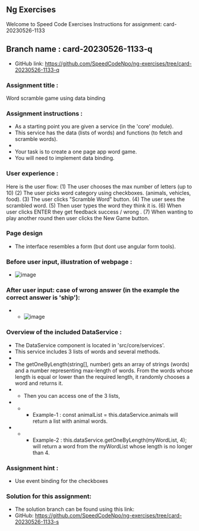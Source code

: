 ## Ng Exercises
Welcome to Speed Code Exercises
Instructions for assignment:  card-20230526-1133

## Branch name : card-20230526-1133-q
- GitHub link: https://github.com/SpeedCodeNpo/ng-exercises/tree/card-20230526-1133-q

### Assignment title :
Word scramble game using data binding

### Assignment instructions :
- As a starting point you are given a service (in the 'core' module).
- This service has the data (lists of words) and functions (to fetch and scramble words).
- 
- Your task is to create a one page app word game.
- You will need to implement data binding.

### User experience :
Here is the user flow:
(1) The user chooses the max number of letters (up to 10)
(2) The user picks word category using checkboxes.
       (animals, vehicles, food).
(3) The user clicks "Scramble Word" button.
(4) The user sees the scrambled word.
(5) Then user types the word they think it is.
(6) When user clicks ENTER they get feedback  success / wrong .
(7) When wanting to play another round then user clicks the New Game button.

### Page design
- The interface resembles a form (but dont use angular form tools).
### Before user input, illustration of webpage : 
- ![image](https://github.com/SpeedCodeNpo/ng-exercises/assets/132397719/0a4cf87e-a5aa-4ff2-96d4-b24e6f121004)
### After user input: case of wrong answer (in the example the correct answer is 'ship'):
- - ![image](https://github.com/SpeedCodeNpo/ng-exercises/assets/132397719/0d3dba65-9236-4c6c-aa5e-2f57b26590bb)

### Overview of the included DataService :
- The DataService component is located in 'src/core/services'.
- This service includes 3 lists of words and several methods.
- 
- The getOneByLength(string[], number) gets an array of strings (words) and a number representing max-length of words. From the words whose length is equal or lower than the required length, it  randomly chooses a word and returns it.
- - Then you can access one of the 3 lists, 
- - - Example-1 : const animalList = this.dataService.animals will return a list with animal words.
- - - Example-2 : this.dataService.getOneByLength(myWordList, 4); will return a word from the myWordList whose length is no longer than 4.

### Assignment hint :
- Use event binding for the checkboxes

### Solution for this assignment:
- The solution branch can be found using this link:
- GitHub:  https://github.com/SpeedCodeNpo/ng-exercises/tree/card-20230526-1133-s
